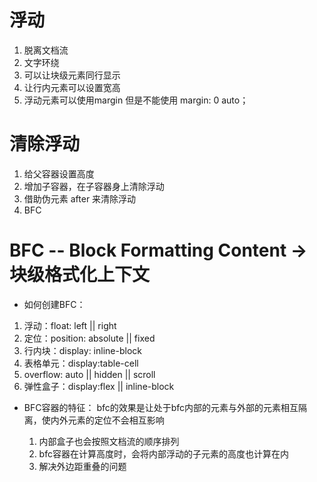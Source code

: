 # 浮动
1. 脱离文档流
2. 文字环绕
3. 可以让块级元素同行显示
4. 让行内元素可以设置宽高
5. 浮动元素可以使用margin 但是不能使用 margin: 0 auto；

# 清除浮动
1. 给父容器设置高度
2. 增加子容器，在子容器身上清除浮动
3. 借助伪元素 after 来清除浮动
4. BFC

 
# BFC -- Block Formatting Content -> 块级格式化上下文
- 如何创建BFC：
1. 浮动：float: left || right
2. 定位：position: absolute || fixed
3. 行内块：display: inline-block
4. 表格单元：display:table-cell
5. overflow: auto || hidden || scroll
6. 弹性盒子：display:flex || inline-block

- BFC容器的特征：
    bfc的效果是让处于bfc内部的元素与外部的元素相互隔离，使内外元素的定位不会相互影响

    1. 内部盒子也会按照文档流的顺序排列
    2. bfc容器在计算高度时，会将内部浮动的子元素的高度也计算在内
    3. 解决外边距重叠的问题

